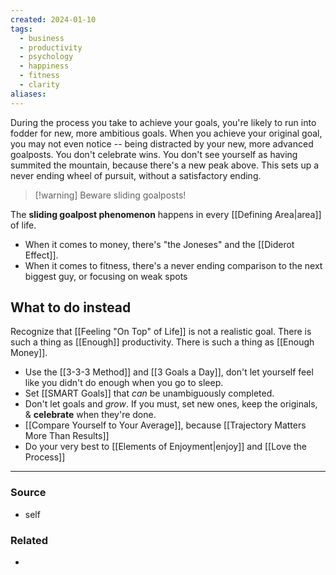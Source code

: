 ```yaml
---
created: 2024-01-10
tags:
  - business
  - productivity
  - psychology
  - happiness
  - fitness
  - clarity
aliases:
---
```

During the process you take to achieve your goals, you're likely to run into fodder for new, more ambitious goals. When you achieve your original goal, you may not even notice -- being distracted by your new, more advanced goalposts. You don't celebrate wins. You don't see yourself as having summited the mountain, because there's a new peak above. This sets up a never ending wheel of pursuit, without a satisfactory ending. 

> [!warning] Beware sliding goalposts!

The **sliding goalpost phenomenon** happens in every [[Defining Area|area]] of life. 

- When it comes to money, there's "the Joneses" and the [[Diderot Effect]].
- When it comes to fitness, there's a never ending comparison to the next biggest guy, or focusing on weak spots

## What to do instead

Recognize that [[Feeling "On Top" of Life]] is not a realistic goal. There is such a thing as [[Enough]] productivity. There is such a thing as [[Enough Money]]. 

- Use the [[3-3-3 Method]] and [[3 Goals a Day]], don't let yourself feel like you didn't do enough when you go to sleep.
- Set [[SMART Goals]] that *can* be unambiguously completed.
- Don't let goals and *grow*. If you must, set new ones, keep the originals, & **celebrate** when they're done.
- [[Compare Yourself to Your Average]], because [[Trajectory Matters More Than Results]]
- Do your very best to [[Elements of Enjoyment|enjoy]] and [[Love the Process]]

---
### Source
- self

### Related
- 
